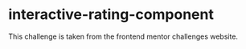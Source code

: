 # interactive-rating-component
This challenge is taken from the frontend mentor challenges website.
